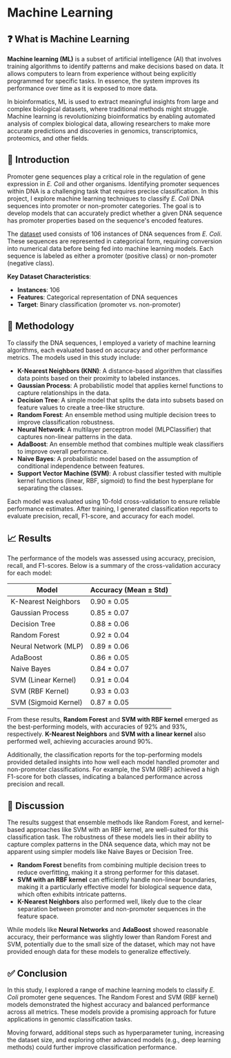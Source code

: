 # Machine Learning
## ❓ What is Machine Learning
**Machine learning (ML)** is a subset of artificial intelligence (AI) that involves training algorithms to identify patterns and make decisions based on data. It allows computers to learn from experience without being explicitly programmed for specific tasks. In essence, the system improves its performance over time as it is exposed to more data.

In bioinformatics, ML is used to extract meaningful insights from large and complex biological datasets, where traditional methods might struggle. Machine learning is revolutionizing bioinformatics by enabling automated analysis of complex biological data, allowing researchers to make more accurate predictions and discoveries in genomics, transcriptomics, proteomics, and other fields.

## 📝 Introduction
Promoter gene sequences play a critical role in the regulation of gene expression in *E. Coli* and other organisms. Identifying promoter sequences within DNA is a challenging task that requires precise classification. In this project, I explore machine learning techniques to classify *E. Coli* DNA sequences into promoter or non-promoter categories. The goal is to develop models that can accurately predict whether a given DNA sequence has promoter properties based on the sequence's encoded features.

The [dataset](https://archive.ics.uci.edu/dataset/401/gene+expression+cancer+rna+seq) used consists of 106 instances of DNA sequences from *E. Coli*. These sequences are represented in categorical form, requiring conversion into numerical data before being fed into machine learning models. Each sequence is labeled as either a promoter (positive class) or non-promoter (negative class).

**Key Dataset Characteristics**:
- **Instances**: 106
- **Features**: Categorical representation of DNA sequences
- **Target**: Binary classification (promoter vs. non-promoter)

## 📜 Methodology
To classify the DNA sequences, I employed a variety of machine learning algorithms, each evaluated based on accuracy and other performance metrics. The models used in this study include:

- **K-Nearest Neighbors (KNN)**: A distance-based algorithm that classifies data points based on their proximity to labeled instances.
- **Gaussian Process**: A probabilistic model that applies kernel functions to capture relationships in the data.
- **Decision Tree**: A simple model that splits the data into subsets based on feature values to create a tree-like structure.
- **Random Forest**: An ensemble method using multiple decision trees to improve classification robustness.
- **Neural Network**: A multilayer perceptron model (MLPClassifier) that captures non-linear patterns in the data.
- **AdaBoost**: An ensemble method that combines multiple weak classifiers to improve overall performance.
- **Naive Bayes**: A probabilistic model based on the assumption of conditional independence between features.
- **Support Vector Machine (SVM)**: A robust classifier tested with multiple kernel functions (linear, RBF, sigmoid) to find the best hyperplane for separating the classes.

Each model was evaluated using 10-fold cross-validation to ensure reliable performance estimates. After training, I generated classification reports to evaluate precision, recall, F1-score, and accuracy for each model.

## 📈 Results
The performance of the models was assessed using accuracy, precision, recall, and F1-scores. Below is a summary of the cross-validation accuracy for each model:

| Model                  | Accuracy (Mean ± Std) |
|-------------------------|----------------------|
| K-Nearest Neighbors      | 0.90 ± 0.05          |
| Gaussian Process         | 0.85 ± 0.07          |
| Decision Tree            | 0.88 ± 0.06          |
| Random Forest            | 0.92 ± 0.04          |
| Neural Network (MLP)     | 0.89 ± 0.06          |
| AdaBoost                 | 0.86 ± 0.05          |
| Naive Bayes              | 0.84 ± 0.07          |
| SVM (Linear Kernel)      | 0.91 ± 0.04          |
| SVM (RBF Kernel)         | 0.93 ± 0.03          |
| SVM (Sigmoid Kernel)     | 0.87 ± 0.05          |

From these results, **Random Forest** and **SVM with RBF kernel** emerged as the best-performing models, with accuracies of 92% and 93%, respectively. **K-Nearest Neighbors** and **SVM with a linear kernel** also performed well, achieving accuracies around 90%.

Additionally, the classification reports for the top-performing models provided detailed insights into how well each model handled promoter and non-promoter classifications. For example, the SVM (RBF) achieved a high F1-score for both classes, indicating a balanced performance across precision and recall.

## 💬 Discussion
The results suggest that ensemble methods like Random Forest, and kernel-based approaches like SVM with an RBF kernel, are well-suited for this classification task. The robustness of these models lies in their ability to capture complex patterns in the DNA sequence data, which may not be apparent using simpler models like Naive Bayes or Decision Tree.

- **Random Forest** benefits from combining multiple decision trees to reduce overfitting, making it a strong performer for this dataset.
- **SVM with an RBF kernel** can efficiently handle non-linear boundaries, making it a particularly effective model for biological sequence data, which often exhibits intricate patterns.
- **K-Nearest Neighbors** also performed well, likely due to the clear separation between promoter and non-promoter sequences in the feature space.

While models like **Neural Networks** and **AdaBoost** showed reasonable accuracy, their performance was slightly lower than Random Forest and SVM, potentially due to the small size of the dataset, which may not have provided enough data for these models to generalize effectively.

## ✅ Conclusion
In this study, I explored a range of machine learning models to classify *E. Coli* promoter gene sequences. The Random Forest and SVM (RBF kernel) models demonstrated the highest accuracy and balanced performance across all metrics. These models provide a promising approach for future applications in genomic classification tasks.

Moving forward, additional steps such as hyperparameter tuning, increasing the dataset size, and exploring other advanced models (e.g., deep learning methods) could further improve classification performance.
